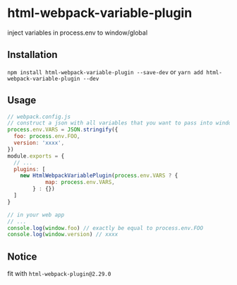 # html-webpack-variable-plugin
inject variables in process.env to window/global

## Installation
`npm install html-webpack-variable-plugin --save-dev`
or
`yarn add html-webpack-variable-plugin --dev`

## Usage
```js
// webpack.config.js
// construct a json with all variables that you want to pass into window/global.
process.env.VARS = JSON.stringify({
  foo: process.env.FOO,
  version: 'xxxx',
})
module.exports = {
  // ...
  plugins: [
    new HtmlWebpackVariablePlugin(process.env.VARS ? {
			map: process.env.VARS,
		} : {})
  ]
}
```

```js
// in your web app
// ...
console.log(window.foo) // exactly be equal to process.env.FOO
console.log(window.version) // xxxx
```

## Notice
fit with `html-webpack-plugin@2.29.0`